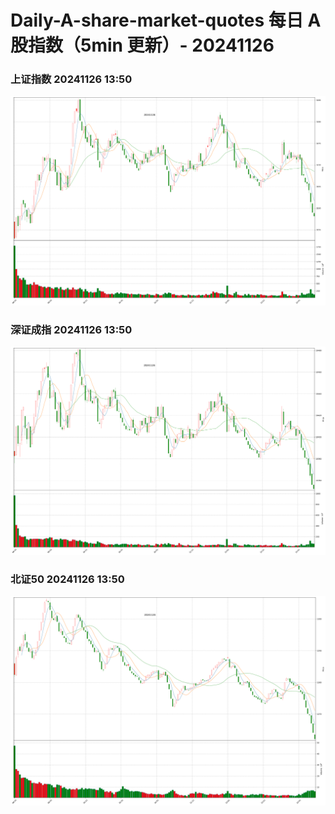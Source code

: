 
# Daily-A-share-market-quotes 每日 A 股指数（5min 更新）- 20241126

### 上证指数 20241126 13:50
![](./fig/2024/11/20241126-sh000001.png)

### 深证成指 20241126 13:50
![](./fig/2024/11/20241126-sz399001.png)

### 北证50 20241126 13:50
![](./fig/2024/11/20241126-bj899050.png)
